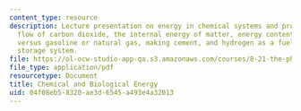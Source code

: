 ```yaml
---
content_type: resource
description: Lecture presentation on energy in chemical systems and processes, the
  flow of carbon dioxide, the internal energy of matter, energy content of ethanol
  versus gasoline or natural gas, making cement, and hydrogen as a fuel or an energy
  storage system.
file: https://ol-ocw-studio-app-qa.s3.amazonaws.com/courses/8-21-the-physics-of-energy-fall-2009/04f08eb58320ae3d6545a493e4a32013_MIT8_21s09_lec07.pdf
file_type: application/pdf
resourcetype: Document
title: Chemical and Biological Energy
uid: 04f08eb5-8320-ae3d-6545-a493e4a32013
---
```

